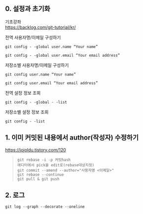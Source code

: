 ## 0. 설정과 초기화
기초강좌  
https://backlog.com/git-tutorial/kr/

전역 사용자명/이메일 구성하기
<pre><code>git config - -global user.name “Your name”

git config - -global user.email “Your email address”</code></pre>

저장소별 사용자명/이메일 구성하기
<pre><code>git config user.name “Your name”

git config user.email “Your email address”</code></pre>
전역 설정 정보 조회
<pre><code>git config - -global - -list</code></pre>
저장소별 설정 정보 조회
<pre><code>git config - -list</code></pre>

## 1. 이미 커밋된 내용에서 author(작성자) 수정하기
https://jojoldu.tistory.com/120
> <pre><code>git rebase -i -p 커밋hash
> 에디터에서 pick을 edit로(rebase대상지정)
> git commit --amend --author="사용자명 <이메일>"
> git rebase --continue
> git pull & git push</code></pre>

## 2. 로그 
<pre><code>git log --graph --decorate --oneline</code></pre>